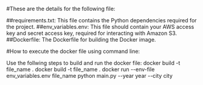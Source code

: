 #These are the details for the following file:

##requirements.txt: This file contains the Python dependencies required for the project.
##env_variables.env: This file should contain your AWS access key and secret access key, required for interacting with Amazon S3.
##Dockerfile: The Dockerfile for building the Docker image.

#How to execute the docker file using command line:

Use the follwing steps to build and run the docker file:
docker build -t file_name . docker build -t file_name . 
docker run --env-file env_variables.env file_name python main.py --year year --city city
